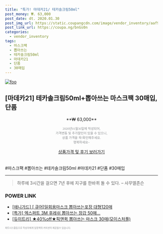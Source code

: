 ```yaml
--- 
title: "특가! 마데카21/ 테카솔크림50ml" 
post_money: ₩. 63,000 
post_date: dt. 2020.01.30 
post_img_url: https://static.coupangcdn.com/image/vendor_inventory/aaf9/68ce79e29da14736a84a7f35f2739fb3951c41e37a7133291da5ae899d1a.jpg 
post_link_url: https://coupa.ng/bnGs0n 
categories: 
  - vendor_inventory 
tags: 
  - 마스크팩 
  - 뽑아쓰는 
  - 테카솔크림50ml 
  - 마데카21 
  - 단품 
  - 30매입 
--- 
```

[![foo](https://static.coupangcdn.com/image/vendor_inventory/aaf9/68ce79e29da14736a84a7f35f2739fb3951c41e37a7133291da5ae899d1a.jpg)](https://coupa.ng/bnGs0n) 

## [마데카21] 테카솔크림50ml+뽑아쓰는 마스크팩 30매입, 단품 
<p style="text-align: center;">**₩ 63,000**</p> 
<p style="text-align: center;"><span style="color: #898c8f; font-family: Georgia,Times,serif; font-size: 0.75em;">2020년01월30일에 작성되어, <br>가격변동 및 추가할인이 있을 수 있으니,<br> 상품 가격을 꼭!확인해주세요.<br>행복하세요~</span> 
</p>	 
<div markdown="0" style="text-align: center;"><a href="https://coupa.ng/bnGs0n" class="btn btn--success">상품가격 및 후기 보러가기</a></div> 
<br><br> 
  #마스크팩 #뽑아쓰는 #테카솔크림50ml #마데카21 #단품 #30매입 
<hr> 

> 하루에 3시간을 걸으면 7년 후에 지구를 한바퀴 돌 수 있다. – 사무엘존슨 


### POWER LINK

* <a href="https://blog.naver.com/fasyy4321/221789465628" target="_blank">[애니가드] [ 큐어]일회용마스크 뽑아쓰는포장 대형120매</a>
* <a href="https://blog.naver.com/an0733/221790457556" target="_blank">[특가] 엑스퍼트 3M 후레쉬 뽑아쓰는 장갑 50매...</a>
* <a href="https://blog.naver.com/fasyy4321/221789102093" target="_blank">[듀이트리] ★40%off★픽앤퀵 뽑아쓰는 마스크 30매(모이스처풀)</a>

<span style="color: #898c8f; font-family: Georgia,Times,serif; font-size: 0.55em;">파트너스활동으로 작성자에게 일정액의 커미션이 제공될수 있습니다.</span> 
